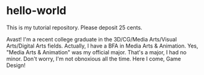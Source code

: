 # hello-world
This is my tutorial repository. Please deposit 25 cents.

Avast! I'm a recent college graduate in the 3D/CG/Media Arts/Visual Arts/Digital Arts fields. Actually, I have a BFA in Media Arts & Animation. Yes, "Media Arts & Animation" was my official major. That's a major, I had no minor. Don't worry, I'm not obnoxious all the time. Here I come, Game Design!
